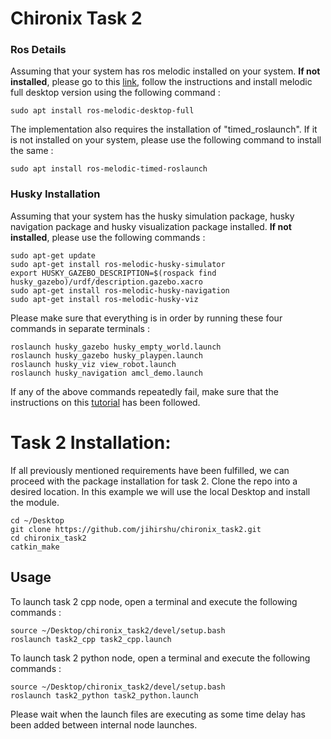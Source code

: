 # Chironix Task 2


### Ros Details
Assuming that your system has ros melodic installed on your system. <strong>If not installed</strong>, please go to this [link](http://wiki.ros.org/melodic/Installation/Ubuntu), follow the instructions and install melodic full desktop version using the following command :

	sudo apt install ros-melodic-desktop-full

The implementation also requires the installation of "timed_roslaunch". If it is not installed on your system, please use the following command to install the same : 

	sudo apt install ros-melodic-timed-roslaunch

### Husky Installation
Assuming that your system has the husky simulation package, husky navigation package and husky visualization package installed. <strong>If not installed</strong>, please use the following commands : 

	sudo apt-get update
	sudo apt-get install ros-melodic-husky-simulator
	export HUSKY_GAZEBO_DESCRIPTION=$(rospack find husky_gazebo)/urdf/description.gazebo.xacro
	sudo apt-get install ros-melodic-husky-navigation
	sudo apt-get install ros-melodic-husky-viz

Please make sure that everything is in order by running these four commands in separate terminals : 

	roslaunch husky_gazebo husky_empty_world.launch
	roslaunch husky_gazebo husky_playpen.launch
	roslaunch husky_viz view_robot.launch
	roslaunch husky_navigation amcl_demo.launch

If any of the above commands repeatedly fail, make sure that the instructions on this [tutorial](http://wiki.ros.org/Robots/Husky) has been followed.		


# Task 2 Installation:
If all previously mentioned requirements have been fulfilled, we can proceed with the package installation for task 2. Clone the repo into a desired location. In this example we will use the local Desktop and install the module.

    cd ~/Desktop
    git clone https://github.com/jihirshu/chironix_task2.git
    cd chironix_task2
    catkin_make

## Usage

To launch task 2 cpp node, open a terminal and execute the following commands : 

    source ~/Desktop/chironix_task2/devel/setup.bash
    roslaunch task2_cpp task2_cpp.launch
    
To launch task 2 python node, open a terminal and execute the following commands : 

    source ~/Desktop/chironix_task2/devel/setup.bash
    roslaunch task2_python task2_python.launch
    
Please wait when the launch files are executing as some time delay has been added between internal node launches.
